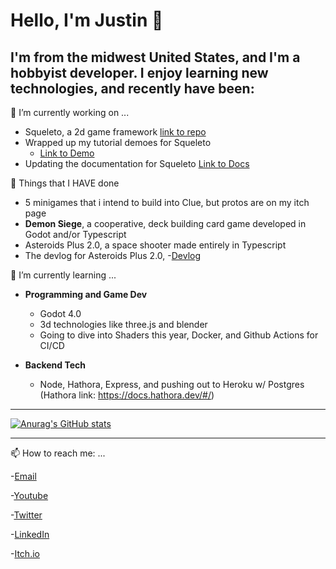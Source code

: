 # Hello, I'm Justin 👋

## I'm from the midwest United States, and I'm a hobbyist developer.  I enjoy learning new technologies, and recently have been:

🔭 I’m currently working on ...

- Squeleto, a 2d game framework [link to repo](https://github.com/jyoung4242/Squeleto)
- Wrapped up my tutorial demoes for Squeleto
  - [Link to Demo](https://mookie4242.itch.io/demo-tutorial-for-squeleto)   
- Updating the documentation for Squeleto [Link to Docs](https://jyoung4242.github.io/Squeleto-Docs/#/)
  

🔭 Things that I HAVE done
- 5 minigames that i intend to build into Clue, but protos are on my itch page
- **Demon Siege**, a cooperative, deck building card game developed in Godot and/or Typescript
- Asteroids Plus 2.0, a space shooter made entirely in Typescript
- The devlog for Asteroids Plus 2.0, -[Devlog](https://mookie4242.itch.io/asteroids-plus-20/devlog/471534/milestone-1-deciding-to-make-a-game)

🌱 I’m currently learning ...
- **Programming and Game Dev**
  - Godot 4.0
  - 3d technologies like three.js and blender
  - Going to dive into Shaders this year, Docker, and Github Actions for CI/CD

- **Backend Tech**

  - Node, Hathora, Express, and pushing out to Heroku w/ Postgres
  (Hathora link: https://docs.hathora.dev/#/)

___

[![Anurag's GitHub stats](https://github-readme-stats.vercel.app/api?username=jyoung4242)](https://github.com/anuraghazra/github-readme-stats)
___

📫 How to reach me: ...

-[Email](mailto:justin_dean_young@yahoo.com "Yahoo Email")

-[Youtube](http://www.youtube.com/channel/UCfZunBqJbhV3lYj-3JT7gvg "Youtube Channel")

-[Twitter](http://twitter.com/jyoung424242 "Twitter Handle")

-[LinkedIn](http://www.linkedin.com/in/justindeanyoung/ "LinkedIn profile")

-[Itch.io](https://mookie4242.itch.io/)




